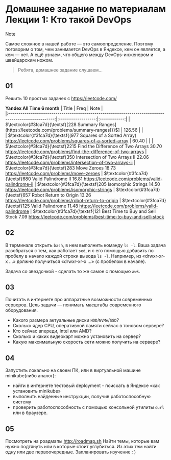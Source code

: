 # Домашнее задание по материалам Лекции 1: Кто такой DevOps
> [!NOTE]
> Самое сложное в нашей работе — это самоопределение. Поэтому поговорим о том, чем занимается DevOps в Яндексе, кем он является, а кем — нет. А ещё узнаем, что общего между DevOps-инженером и швейцарским ножом.

> Ребята, домашнее задание слушаем...

## 01 
Решить 10 простых задачек с https://leetcode.com/

**Yandex All Time 6 month**
|               Title                                                                                  |      Freq          |      Note    |     
|:----------------------------------------------------------------------------------------------------:|:------------------:|:------------:|
|  $\textcolor{#3fca7d}{\textsf{[228 Summary Ranges](https://leetcode.com/problems/summary-ranges)}}$] |       126.56       |         |                 
|  $\textcolor{#3fca7d}{\textsf{(977	Squares of a Sorted Array) https://leetcode.com/problems/squares-of-a-sorted-array | 60.40 | |
|  $\textcolor{#3fca7d}{\textsf{2215	Find the Difference of Two Arrays 30.70 https://leetcode.com/problems/find-the-difference-of-two-arrays
|  $\textcolor{#3fca7d}{\textsf{350	Intersection of Two Arrays II 22.06 https://leetcode.com/problems/intersection-of-two-arrays-ii
|  $\textcolor{#3fca7d}{\textsf{283	Move Zeroes		18.73 https://leetcode.com/problems/move-zeroes
|  $\textcolor{#3fca7d}{\textsf{680	Valid Palindrome II		16.81 https://leetcode.com/problems/valid-palindrome-ii
|  $\textcolor{#3fca7d}{\textsf{205	Isomorphic Strings		 14.50 https://leetcode.com/problems/isomorphic-strings
|  $\textcolor{#3fca7d}{\textsf{657	Robot Return to Origin  13.26 https://leetcode.com/problems/robot-return-to-origin
|  $\textcolor{#3fca7d}{\textsf{125	Valid Palindrome 11.48 https://leetcode.com/problems/valid-palindrome
|  $\textcolor{#3fca7d}{\textsf{121	Best Time to Buy and Sell Stock 7.09 https://leetcode.com/problems/best-time-to-buy-and-sell-stock

## 02 
В терминале открыть `bash`, в нем выполнить команду `ls -l`. 
Ваша задача разобраться с тем, как работает `sed`, 
и с его помощью добавить по пробелу в начало каждой строки вывода `ls -l`. 
Например, из «drwxr-xr-x ...» должно получиться «drwxr-xr-x ...» (с пробелом в начале). 

Задача со звездочкой - сделать то же самое с помощью `awk`. 

## 03 
Почитать в интернете про аппаратные возможности современных серверов. 
Цель задачи — понимать масштабы современного оборудования. 
- Какого размера актуальные диски `HDD`/`NVMe`/`SSD`?
- Сколько ядер CPU, оперативной памяти сейчас в тоновом сервере?
- Кто сейчас впереди, Intel или AMD?
- Сколько и каких видеокарт можно установить на сервер?
- Какую максимальную скорость сети можно получить на сервере?

## 04
Запустить локально на своем ПК, или в виртуальной машине minikube(либо аналог):
- найти в интернете тестовый deployment - поискать в Яндексе «как установить minikube» 
- выполнить найденные инструкции, получив работоспособную систему
- проверить работоспособность с помощью консольной утилиты `curl` или в браузере. 

## 05 
Посмотреть на роадмапы http://roadmap.sh
Найти темы, которые вам нужно подтянуть или в которые стоит углубиться. Из этих тем найти одну или две первоочередные. Запланировать изучение : ) 
